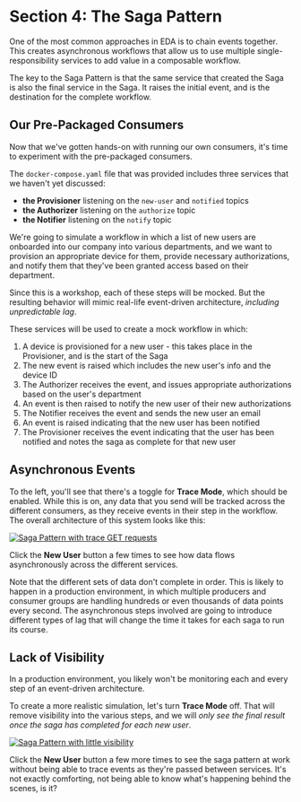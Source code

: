 # Section 4: The Saga Pattern

One of the most common approaches in EDA is to chain events together. This creates asynchronous workflows that allow us to use multiple single-responsibility services to add value in a composable workflow.

The key to the Saga Pattern is that the same service that created the Saga is also the final service in the Saga. It raises the initial event, and is the destination for the complete workflow.

## Our Pre-Packaged Consumers

Now that we've gotten hands-on with running our own consumers, it's time to experiment with the pre-packaged consumers.

The `docker-compose.yaml` file that was provided includes three services that we haven't yet discussed:
- **the Provisioner** listening on the `new-user` and `notified` topics
- **the Authorizer** listening on the `authorize` topic
- **the Notifier** listening on the `notify` topic

We're going to simulate a workflow in which a list of new users are onboarded into our company into various departments, and we want to provision an appropriate device for them, provide necessary authorizations, and notify them that they've been granted access based on their department.

Since this is a workshop, each of these steps will be mocked.  But the resulting behavior will mimic real-life event-driven architecture, *including unpredictable lag*.

These services will be used to create a mock workflow in which:
1. A device is provisioned for a new user - this takes place in the Provisioner, and is the start of the Saga
2. The new event is raised which includes the new user's info and the device ID 
3. The Authorizer receives the event, and issues appropriate authorizations based on the user's department
4. An event is then raised to notify the new user of their new authorizations
5. The Notifier receives the event and sends the new user an email
6. An event is raised indicating that the new user has been notified
7. The Provisioner receives the event indicating that the user has been notified and notes the saga as complete for that new user

## Asynchronous Events

To the left, you'll see that there's a toggle for **Trace Mode**, which should be enabled.  While this is on, any data that you send will be tracked across the different consumers, as they receive events in their step in the workflow. The overall architecture of this system looks like this:

<a href="images/s4.1.jpg" class="glightbox">
    <img src="images/s4.1.jpg" alt="Saga Pattern with trace GET requests"/>
</a>

Click the **New User** button a few times to see how data flows asynchronously across the different services.

Note that the different sets of data don't complete in order. This is likely to happen in a production environment, in which multiple producers and consumer groups are handling hundreds or even thousands of data points every second.  The asynchronous steps involved are going to introduce different types of lag that will change the time it takes for each saga to run its course.

## Lack of Visibility

In a production environment, you likely won't be monitoring each and every step of an event-driven architecture.  

To create a more realistic simulation, let's turn **Trace Mode** off.  That will remove visibility into the various steps, and we will *only see the final result once the saga has completed for each new user*.

<a href="images/s4.2.jpg" class="glightbox">
    <img src="images/s4.2.jpg" alt="Saga Pattern with little visibility"/>
</a>

Click the **New User** button a few more times to see the saga pattern at work without being able to trace events as they're passed between services.  It's not exactly comforting, not being able to know what's happening behind the scenes, is it?

